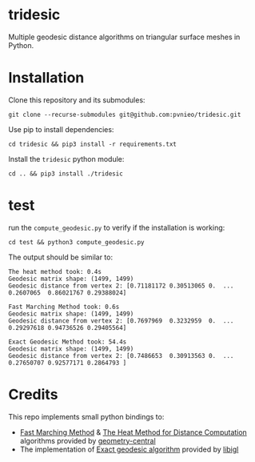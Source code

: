 # tridesic
Multiple geodesic distance algorithms on triangular surface meshes in Python.

# Installation
Clone this repository and its submodules:
```shell
git clone --recurse-submodules git@github.com:pvnieo/tridesic.git
```

Use pip to install dependencies:
```shell
cd tridesic && pip3 install -r requirements.txt
```

Install the `tridesic` python module:
```shell
cd .. && pip3 install ./tridesic
```

# test
run the `compute_geodesic.py` to verify if the installation is working:
```shell
cd test && python3 compute_geodesic.py
```
The output should be similar to:

```
The heat method took: 0.4s
Geodesic matrix shape: (1499, 1499)
Geodesic distance from vertex 2: [0.71181172 0.30513065 0.  ... 0.2607065  0.86021767 0.29388024]

Fast Marching Method took: 0.6s
Geodesic matrix shape: (1499, 1499)
Geodesic distance from vertex 2: [0.7697969  0.3232959  0.  ... 0.29297618 0.94736526 0.29405564]

Exact Geodesic Method took: 54.4s
Geodesic matrix shape: (1499, 1499)
Geodesic distance from vertex 2: [0.7486653  0.30913563 0.  ... 0.27650707 0.92577171 0.2864793 ]
```

# Credits
This repo implements small python bindings to:
 - [Fast Marching Method](http://www-evasion.imag.fr/Membres/Franck.Hetroy/Teaching/ProjetsImage/2006/Bib/sethian_kimmel-1995.pdf) & [The Heat Method for Distance Computation](http://www.cs.cmu.edu/~kmcrane/Projects/HeatMethod/paper.pdf) algorithms provided by [geometry-central](https://geometry-central.net/)
 - The implementation of [Exact geodesic algorithm](https://code.google.com/archive/p/geodesic/) provided by [libigl](https://libigl.github.io/)
